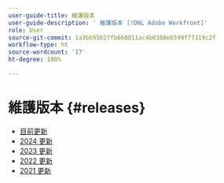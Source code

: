 ```yaml
---
user-guide-title: 維護版本
user-guide-description: ' 維護版本 [!DNL Adobe Workfront]'
role: User
source-git-commit: 1a3bb95b27fb660011ac4b0380eb599f77319c2f
workflow-type: ht
source-wordcount: '17'
ht-degree: 100%

---
```



# 維護版本 {#releases}

+ [目前更新](current-updates.md)
+ [2024 更新](2024-updates.md)
+ [2023 更新](2023-updates.md)
+ [2022 更新](2022-updates.md)
+ [2021 更新](2021-updates.md)

<!--

Articles must be added to this TOC file in order to render.

Use this list format to specify links to articles and section headings that expand and collapse in the left rail of the user guide.

An article link CANNOT be used as a section heading.

2022 Updates https://one.workfront.com/s/article/Workfront-Maintenance-Updates-1882317350
2021 Updates https://one.workfront.com/s/article/Workfront-Maintenance-Updates-Archive-2021


-->
